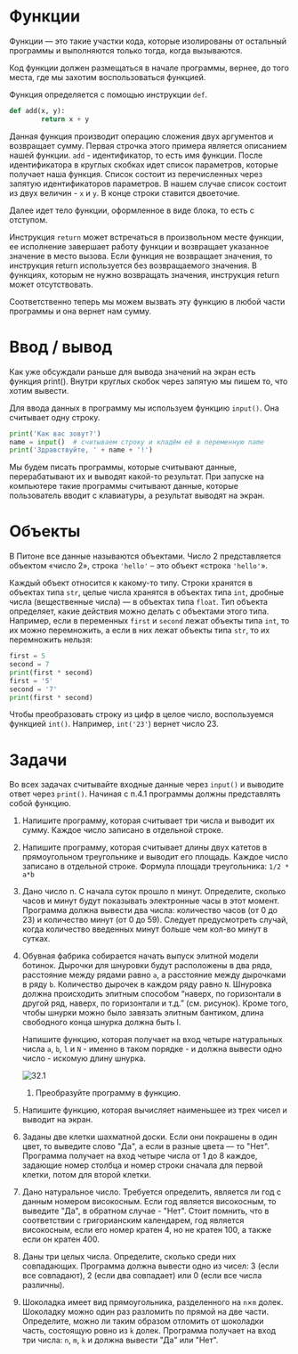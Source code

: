 # Функции

Функции — это такие участки кода, которые изолированы от остальный программы и выполняются только тогда, когда вызываются.

Код функции должен размещаться в начале программы, вернее, до того места, где мы захотим воспользоваться функцией.

Функция определяется с помощью инструкции `def`.

```python
def add(x, y):
		return x + y
```

Данная функция производит операцию сложения двух аргументов и возвращает сумму. Первая строчка этого примера является описанием нашей функции. `add` - идентификатор, то есть имя функции. После идентификатора в круглых скобках идет список параметров, которые получает наша функция. Список состоит из перечисленных через запятую идентификаторов параметров. В нашем случае список состоит из двух величин - `x` и `y`. В конце строки ставится двоеточие.

Далее идет тело функции, оформленное в виде блока, то есть с отступом.

Инструкция `return` может встречаться в произвольном месте функции, ее исполнение завершает работу функции и возвращает указанное значение в место вызова. Если функция не возвращает значения, то инструкция return используется без возвращаемого значения. В функциях, которым не нужно возвращать значения, инструкция return может отсутствовать.

Соответственно теперь мы можем вызвать эту функцию в любой части программы и она вернет нам сумму.

# Ввод / вывод

Как уже обсуждали раньше для вывода значений на экран есть функция print(). Внутри круглых скобок через запятую мы пишем то, что хотим вывести.

Для ввода данных в программу мы используем функцию `input()`. Она считывает одну строку.

```python
print('Как вас зовут?')
name = input()  # считываем строку и кладём её в переменную name
print('Здравствуйте, ' + name + '!')
```

Мы будем писать программы, которые считывают данные, перерабатывают их и выводят какой-то результат. При запуске на компьютере такие программы считывают данные, которые пользователь вводит с клавиатуры, а результат выводят на экран.

# Объекты

В Питоне все данные называются объектами. Число 2 представляется объектом «число 2», строка `'hello'` – это объект «строка `'hello'`».

Каждый объект относится к какому-то типу. Строки хранятся в объектах типа `str`, целые числа хранятся в объектах типа `int`, дробные числа (вещественные числа) — в объектах типа `float`. Тип объекта определяет, какие действия можно делать с объектами этого типа. Например, если в переменных `first` и `second` лежат объекты типа `int`, то их можно перемножить, а если в них лежат объекты типа `str`, то их перемножить нельзя:

```python
first = 5
second = 7
print(first * second)
first = '5'
second = '7'
print(first * second)
```

Чтобы преобразовать строку из цифр в целое число, воспользуемся функцией `int()`. Например, `int('23'`) вернет число 23.

# Задачи

Во всех задачах считывайте входные данные через `input()` и выводите ответ через `print()`. Начиная с п.4.1 программы должны представлять собой функцию.

1. Напишите программу, которая считывает три числа и выводит их сумму. Каждое число записано в отдельной строке.

2. Напишите программу, которая считывает длины двух катетов в прямоугольном треугольнике и выводит его площадь. Каждое число записано в отдельной строке. Формула площади треугольника: `1/2 * a*b`

3. Дано число n. С начала суток прошло n минут. Определите, сколько часов и минут будут показывать электронные часы в этот момент. Программа должна вывести два числа: количество часов (от 0 до 23) и количество минут (от 0 до 59). Следует предусмотреть случай, когда количество введенных минут больше чем кол-во минут в сутках.

4. Обувная фабрика собирается начать выпуск элитной модели ботинок. Дырочки для шнуровки будут расположены в два ряда, расстояние между рядами равно `a`, а расстояние между дырочками в ряду `b`. Количество дырочек в каждом ряду равно `N`. Шнуровка должна происходить элитным способом “наверх, по горизонтали в другой ряд, наверх, по горизонтали и т.д.” (см. рисунок). Кроме того, чтобы шнурки можно было завязать элитным бантиком, длина свободного конца шнурка должна быть l.

   Напишите функцию, которая получает на вход четыре натуральных числа `a`, `b`, `l` и `N` - именно в таком порядке - и должна вывести одно число - искомую длину шнурка.

   ![З2.1](../images/З2.1.png)

   1. Преобразуйте программу в функцию.

5. Напишите функцию, которая вычисляет наименьшее из трех чисел и выводит на экран.

6. Заданы две клетки шахматной доски. Если они покрашены в один цвет, то выведите слово "Да", а если в разные цвета — то "Нет". Программа получает на вход четыре числа от 1 до 8 каждое, задающие номер столбца и номер строки сначала для первой клетки, потом для второй клетки.

7. Дано натуральное число. Требуется определить, является ли год с данным номером високосным. Если год является високосным, то выведите "Да", в обратном случае - "Нет".  Стоит помнить, что в соответствии с григорианским календарем, год является високосным, если его номер кратен 4, но не кратен 100, а также если он кратен 400.

8. Даны три целых числа. Определите, сколько среди них совпадающих. Программа должна вывести одно из чисел: 3 (если все совпадают), 2 (если два совпадает) или 0 (если все числа различны).

9. Шоколадка имеет вид прямоугольника, разделенного на `n`×`m` долек. Шоколадку можно один раз разломить по прямой на две части. Определите, можно ли таким образом отломить от шоколадки часть, состоящую ровно из `k` долек. Программа получает на вход три числа: `n`, `m`, `k` и должна вывести "Да" или "Нет".